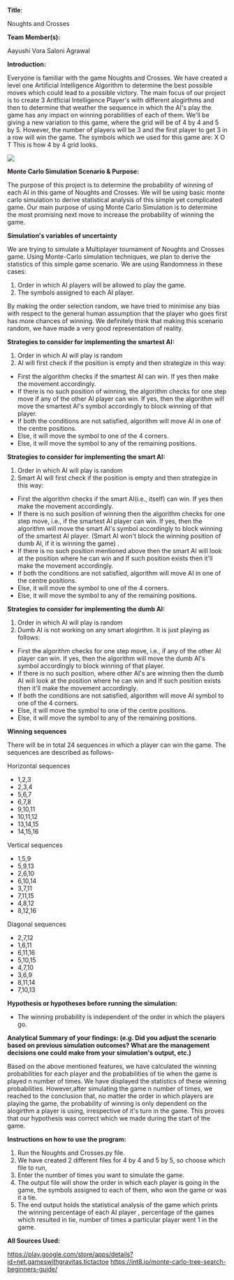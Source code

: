 **Title**: 

Noughts and Crosses

**Team Member(s):**

Aayushi Vora
Saloni Agrawal

**Introduction:**

Everyone is familiar with the game Noughts and Crosses. We have created a level one Artificial Intelligence Algorithm to determine the best possible moves which could lead to a possible victory. The main focus of our project is to create 3 Aritficial Intelligence Player's with different alogirthms and then to determine that weather the sequence in which the AI's play the game has any impact on winning porabilities of each of them.  We'll be giving a new variation to this game, where the grid will be of 4 by 4 and 5 by 5. However, the number of players will be 3 and the first player to get 3 in a row will win the game.
The symbols which we used for this game are:
X
O
T
This is how 4 by 4 grid looks.

![](Final_Project/fourbyfour.PNG)

****Monte Carlo Simulation Scenario & Purpose:****

The purpose of this project is to determine the probability of winning of each AI in this game of Noughts and Crosses. We will be using basic monte carlo simulation to derive statistical analysis of this simple yet complicated game. Our main purpose of using Monte Carlo Simulation is to determine the most promising next move to increase the probability of winning the game.

****Simulation's variables of uncertainty****

We are trying to simulate a Multiplayer tournament of Noughts and Crosses game. Using Monte-Carlo simulation techniques, we plan to derive the statistics of this simple game scenario.
We are using Randomness in these cases:
1. Order in which AI players will be allowed to play the game.
2. The symbols assigned to each AI player.

By making the order selection random, we have tried to minimise any bias with respect to the general human assumption that the player who goes first has more chances of winning. We definitely think that making this scenario random, we have made a very good representation of reality.

****Strategies to consider for implementing the smartest AI:****

1. Order in which AI will play is random
2. AI will first check if the position is empty and then strategize in this way:
- First the algorithm checks if the smartest AI can win. If yes then make the movement accordingly.
- If there is no such position of winning, the algorithm checks for one step move if any of the other AI player can win. If yes, then the algorithm will move the smartest AI's symbol accordingly to block winning of that player. 
- If both the conditions are not satisfied, algorithm will move AI in one of the centre positions.
- Else, it will move the symbol to one of the 4 corners.
- Else, it will move the symbol to any of the remaining positions.

****Strategies to consider for implementing the smart AI:****

1. Order in which AI will play is random
2. Smart AI will first check if the position is empty and then strategize in this way:
- First the algorithm checks if the smart AI(i.e.,  itself) can win. If yes then make the movement accordingly.
- If there is no such position of winning then the algorithm checks for one step move, i.e., if the smartest AI player can win. If yes, then the algorithm will move the smart AI's symbol accordingly to block winning of the smartest AI player. (Smart AI won't block the winning position of dumb AI, if it is winning the game) .
- If there is no such position mentioned above then the smart AI will look at the position where he can win and If such position exists then it'll make the movement accordingly.
- If both the conditions are not satisfied, algorithm will move AI in one of the centre positions.
- Else, it will move the symbol to one of the 4 corners.
- Else, it will move the symbol to any of the remaining positions.

****Strategies to consider for implementing the dumb AI:****

1. Order in which AI will play is random
2. Dumb AI is not working on any smart alogirthm. It is just playing as follows:
- First the algorithm checks for one step move, i.e., if any of the other AI player can win. If yes, then the algorithm will move the dumb AI's symbol accordingly to block winning of that player. 
- If there is no such position, where other AI's are winning then the dumb AI will look at the position where he can win and If such position exists then it'll make the movement accordingly.
- If both the conditions are not satisfied, algorithm will move AI symbol to one of the 4 corners.
- Else, it will move the symbol to  one of the centre positions.
- Else, it will move the symbol to any of the remaining positions.


****Winning sequences****

There will be in total 24 sequences in which a player can win the game. The sequences are described as follows-

Horizontal sequences

- 1,2,3
- 2,3,4
- 5,6,7
- 6,7,8
- 9,10,11
- 10,11,12
- 13,14,15
- 14,15,16

Vertical sequences

- 1,5,9
- 5,9,13
- 2,6,10
- 6,10,14
- 3,7,11
- 7,11,15
- 4,8,12
- 8,12,16

Diagonal sequences

- 2,7,12
- 1,6,11
- 6,11,16
- 5,10,15
- 4,7,10
- 3,6,9
- 8,11,14
- 7,10,13

****Hypothesis or hypotheses before running the simulation:****

- The winning probability is independent of the order in which the players go. 

**Analytical Summary of your findings: (e.g. Did you adjust the scenario based on previous simulation outcomes? What are the management decisions one could make from your simulation's output, etc.)**

Based on the above mentioned features, we have calculated the winning probabilities for each player and the probabilities of tie when the game is played n number of times. We have displayed the statistics of these winning probabilities.
However,after simulating the game n number of times, we reached to the conclusion that, no matter the order in which players are playing the game,  the probability of winning is only dependent on the alogirthm a player is using, irrespective of it's turn in the game. This proves that our hypothesis was correct which we made during the start of the game.

****Instructions on how to use the program:****

1. Run the Noughts and Crosses.py file. 
2. We have created 2 different files for 4 by 4 and 5 by 5, so choose which file to run,
3. Enter the number of times you want to simulate the game.
4. The output file will show the order in which each player is going in the game, the symbols assigned to each of them, who won the game or was it a tie.
5. The end output holds the statistical analysis of the game which prints the winning percentage of each AI player , percentage of the games which resulted in tie, number of times a particular player went 1 in the game. 

****All Sources Used:****

https://play.google.com/store/apps/details?id=net.gameswithgravitas.tictactoe
https://int8.io/monte-carlo-tree-search-beginners-guide/
